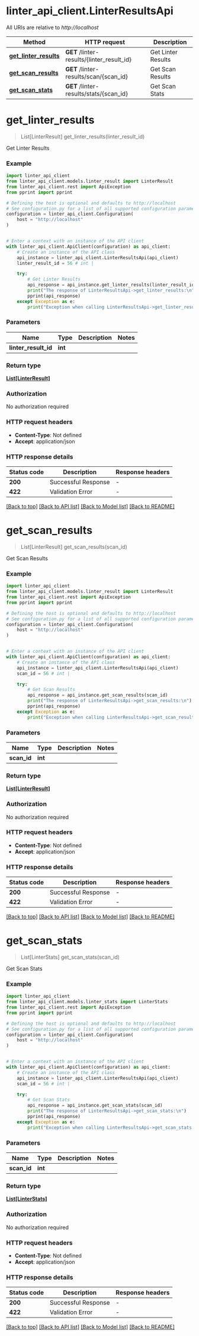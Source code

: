 # linter_api_client.LinterResultsApi

All URIs are relative to *http://localhost*

Method | HTTP request | Description
------------- | ------------- | -------------
[**get_linter_results**](LinterResultsApi.md#get_linter_results) | **GET** /linter-results/{linter_result_id} | Get Linter Results
[**get_scan_results**](LinterResultsApi.md#get_scan_results) | **GET** /linter-results/scan/{scan_id} | Get Scan Results
[**get_scan_stats**](LinterResultsApi.md#get_scan_stats) | **GET** /linter-results/stats/{scan_id} | Get Scan Stats


# **get_linter_results**
> List[LinterResult] get_linter_results(linter_result_id)

Get Linter Results

### Example


```python
import linter_api_client
from linter_api_client.models.linter_result import LinterResult
from linter_api_client.rest import ApiException
from pprint import pprint

# Defining the host is optional and defaults to http://localhost
# See configuration.py for a list of all supported configuration parameters.
configuration = linter_api_client.Configuration(
    host = "http://localhost"
)


# Enter a context with an instance of the API client
with linter_api_client.ApiClient(configuration) as api_client:
    # Create an instance of the API class
    api_instance = linter_api_client.LinterResultsApi(api_client)
    linter_result_id = 56 # int | 

    try:
        # Get Linter Results
        api_response = api_instance.get_linter_results(linter_result_id)
        print("The response of LinterResultsApi->get_linter_results:\n")
        pprint(api_response)
    except Exception as e:
        print("Exception when calling LinterResultsApi->get_linter_results: %s\n" % e)
```



### Parameters


Name | Type | Description  | Notes
------------- | ------------- | ------------- | -------------
 **linter_result_id** | **int**|  | 

### Return type

[**List[LinterResult]**](LinterResult.md)

### Authorization

No authorization required

### HTTP request headers

 - **Content-Type**: Not defined
 - **Accept**: application/json

### HTTP response details

| Status code | Description | Response headers |
|-------------|-------------|------------------|
**200** | Successful Response |  -  |
**422** | Validation Error |  -  |

[[Back to top]](#) [[Back to API list]](../README.md#documentation-for-api-endpoints) [[Back to Model list]](../README.md#documentation-for-models) [[Back to README]](../README.md)

# **get_scan_results**
> List[LinterResult] get_scan_results(scan_id)

Get Scan Results

### Example


```python
import linter_api_client
from linter_api_client.models.linter_result import LinterResult
from linter_api_client.rest import ApiException
from pprint import pprint

# Defining the host is optional and defaults to http://localhost
# See configuration.py for a list of all supported configuration parameters.
configuration = linter_api_client.Configuration(
    host = "http://localhost"
)


# Enter a context with an instance of the API client
with linter_api_client.ApiClient(configuration) as api_client:
    # Create an instance of the API class
    api_instance = linter_api_client.LinterResultsApi(api_client)
    scan_id = 56 # int | 

    try:
        # Get Scan Results
        api_response = api_instance.get_scan_results(scan_id)
        print("The response of LinterResultsApi->get_scan_results:\n")
        pprint(api_response)
    except Exception as e:
        print("Exception when calling LinterResultsApi->get_scan_results: %s\n" % e)
```



### Parameters


Name | Type | Description  | Notes
------------- | ------------- | ------------- | -------------
 **scan_id** | **int**|  | 

### Return type

[**List[LinterResult]**](LinterResult.md)

### Authorization

No authorization required

### HTTP request headers

 - **Content-Type**: Not defined
 - **Accept**: application/json

### HTTP response details

| Status code | Description | Response headers |
|-------------|-------------|------------------|
**200** | Successful Response |  -  |
**422** | Validation Error |  -  |

[[Back to top]](#) [[Back to API list]](../README.md#documentation-for-api-endpoints) [[Back to Model list]](../README.md#documentation-for-models) [[Back to README]](../README.md)

# **get_scan_stats**
> List[LinterStats] get_scan_stats(scan_id)

Get Scan Stats

### Example


```python
import linter_api_client
from linter_api_client.models.linter_stats import LinterStats
from linter_api_client.rest import ApiException
from pprint import pprint

# Defining the host is optional and defaults to http://localhost
# See configuration.py for a list of all supported configuration parameters.
configuration = linter_api_client.Configuration(
    host = "http://localhost"
)


# Enter a context with an instance of the API client
with linter_api_client.ApiClient(configuration) as api_client:
    # Create an instance of the API class
    api_instance = linter_api_client.LinterResultsApi(api_client)
    scan_id = 56 # int | 

    try:
        # Get Scan Stats
        api_response = api_instance.get_scan_stats(scan_id)
        print("The response of LinterResultsApi->get_scan_stats:\n")
        pprint(api_response)
    except Exception as e:
        print("Exception when calling LinterResultsApi->get_scan_stats: %s\n" % e)
```



### Parameters


Name | Type | Description  | Notes
------------- | ------------- | ------------- | -------------
 **scan_id** | **int**|  | 

### Return type

[**List[LinterStats]**](LinterStats.md)

### Authorization

No authorization required

### HTTP request headers

 - **Content-Type**: Not defined
 - **Accept**: application/json

### HTTP response details

| Status code | Description | Response headers |
|-------------|-------------|------------------|
**200** | Successful Response |  -  |
**422** | Validation Error |  -  |

[[Back to top]](#) [[Back to API list]](../README.md#documentation-for-api-endpoints) [[Back to Model list]](../README.md#documentation-for-models) [[Back to README]](../README.md)

